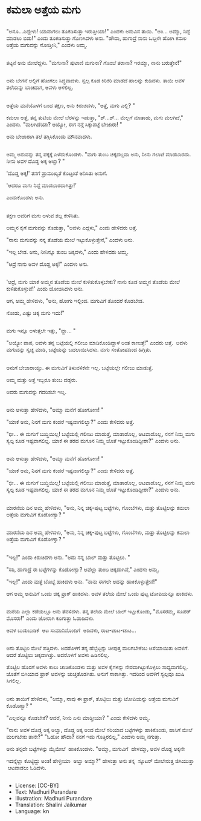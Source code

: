 # ಕಮಲಾ ಅತ್ತೆಯ ಮಗು

##
"ಅನೂ...ಎದ್ದೇಳು! ಯಾವಾಗಲು ತೂಕಡಿಸುತ್ತಾ ಇರುತ್ತೀಯಾ!" ಎಂದಳು ಅನುವಿನ ತಾಯಿ. "ಅಂ... ಅಮ್ಮಾ, ನಿದ್ದೆ ಮಾಡಲು ಬಿಡು!" ಎಂದು ತೂಕಡಿಸುತ್ತಾ ಗೊಣಗಿದಳು ಅನು. "ಹೌದಾ, ಹಾಗಾದ್ರೆ ನಾನು ಒಬ್ಬಳೇ ಹೋಗಿ ಕಮಲ ಅತ್ತೆಯ ಮಗುವನ್ನು ನೋಡ್ತೀನಿ," ಎಂದಳು ಅಮ್ಮ.

##
ತಟ್ಟನೆ ಅನು ಮೇಲೆದ್ದಳು. "ಮಗುನಾ? ಪುಟಾಣಿ ಮಗುನಾ? ಗೊಂಬೆ ತರಾನಾ? ಇರಮ್ಮಾ, ನಾನು ಬರುತ್ತೇನೆ!"

##
ಅನು ಬೇಗನೆ ಅಲ್ಲಿಗೆ ಹೋಗಲು ಸಿದ್ಧವಾದಳು. ಸ್ವಲ್ಪ ಕೂಡ ಕಿರಿಕಿರಿ ಮಾಡದೆ ಹಾಲನ್ನು ಕುಡಿದಳು. ತಾಯಿ ಅವಳ ತಲೆಯನ್ನು ಬಾಚಿದಾಗ, ಅವಳು ಅಳಲಿಲ್ಲ.

##
ಅತ್ತೆಯ ಮನೆಯೊಳಗೆ ಬಂದ ತಕ್ಷಣ, ಅನು ಕಿರುಚಿದಳು, "ಅತ್ತೆ, ಮಗು ಎಲ್ಲಿ? "

ಕಮಲಾ ಅತ್ತೆ, ತನ್ನ ತುಟಿಯ ಮೇಲೆ ಬೆರಳನ್ನು ಇಡುತ್ತಾ, "ಶ್...ಶ್... ಮೆಲ್ಲಗೆ ಮಾತಾಡು, ಮಗು ಮಲಗಿದೆ," ಎಂದಳು. "ಮಲಗಿದೆಯಾ? ಅಯ್ಯೋ, ಈಗ ನನ್ಗೆ ಸಿಕ್ಕಾಪಟ್ಟೆ ಬೇಜಾರು! "

ಅನು ಬೇಜಾರಾಗಿ ತಲೆ ತಗ್ಗಿಸಿಕೊಂಡು ಮೌನವಾದಳು. 

##
ಅಮ್ಮ ಅನುವನ್ನು ತನ್ನ ಪಕ್ಕಕ್ಕೆ ಎಳೆದುಕೊಂಡಳು. "ಮಗು ತುಂಬ ಚಿಕ್ಕದಲ್ಲವಾ ಅನು, ನೀನು ಗಲಾಟೆ ಮಾಡಬಾರದು. ನೀನು ಅವಳ ದೊಡ್ಡ ಅಕ್ಕ ಅಲ್ವಾ? "

'ದೊಡ್ಡ ಅಕ್ಕ!' ತನಗೆ ಪ್ರಾಮುಖ್ಯತೆ ಕೊಟ್ಟಂತೆ ಅನಿಸಿತು ಅನುಗೆ. 

'ಆದರೂ ಮಗು ನಿದ್ದೆ ಮಾಡಬಾರದಾಗಿತ್ತು!’ 

ಎಂದುಕೊಂಡಳು ಅನು. 

##
ತಕ್ಷಣ ಅವರಿಗೆ ಮಗು ಅಳುವ ಶಬ್ದ ಕೇಳಿಸಿತು. 

ಅಮ್ಮನ ಕೈಗೆ ಮಗುವನ್ನು ಕೊಡುತ್ತಾ, "ಅವಳು ಎದ್ದಳು," ಎಂದು ಹೇಳಿದರು ಅತ್ತೆ. 

"ನಾನು ಮಗುವನ್ನು ನನ್ನ ತೊಡೆಯ ಮೇಲೆ ಇಟ್ಟುಕೊಳ್ಳುತ್ತೇನೆ," ಎಂದಳು ಅನು. 

"ಇಲ್ಲ ಬೇಡ. ಅನು, ನೀನಿನ್ನೂ ತುಂಬ ಚಿಕ್ಕವಳು," ಎಂದು ಹೇಳಿದರು ಅಮ್ಮ. 

"ಆದ್ರೆ ನಾನು ಅವಳ ದೊಡ್ಡ ಅಕ್ಕ!" ಎಂದಳು ಅನು. 

##
'ಆದ್ರೆ, ಮಗು ಯಾಕೆ ಅಮ್ಮನ ತೊಡೆಯ ಮೇಲೆ ಕುಳಿತುಕೊಳ್ಳಬೇಕು? ನಾನು ಕೂಡ ಅಮ್ಮನ ತೊಡೆಯ ಮೇಲೆ ಕುಳಿತುಕೊಳ್ಳುವೆ!' ಎಂದು ಯೋಚಿಸಿದಳು ಅನು. 

ಆಗ, ಅಮ್ಮ ಹೇಳಿದಳು, "ಅನು, ಹೋಗು ಇಲ್ಲಿಂದ. ಮಗುವಿಗೆ ತೊಂದರೆ ಕೊಡಬೇಡ. 

ನೋಡು, ಎಷ್ಟು ಚಿಕ್ಕ ಮಗು ಇದು!" 

##
ಮಗು ಇನ್ನೂ ಅಳುತ್ತಲೇ ಇತ್ತು, "ವ್ಹಾ... "

"ಅಯ್ಯೋ ಪಾಪ, ಅವಳು ತನ್ನ ಬಟ್ಟೆಯಲ್ಲಿ ಗಲೀಜು ಮಾಡಿಕೊಂಡಿದ್ದಾಳೆ ಅಂತ ಕಾಣುತ್ತೆ!" ಎಂದರು ಅತ್ತೆ.  ಅವಳು ಮಗುವನ್ನು ಸ್ವಚ್ಛ ಮಾಡಿ, ಬಟ್ಟೆಯನ್ನು ಬದಲಾಯಿಸಿದಳು. ಮಗು ಸಂತೋಷದಿಂದ ಹಿಗ್ಗಿತು. 

##
ಅನುಗೆ ಬೇಜಾರಾಯ್ತು. ಈ ಮಗುವಿಗೆ ತಿಳುವಳಿಕೆನೇ ಇಲ್ಲ. ಬಟ್ಟೆಯಲ್ಲೇ ಗಲೀಜು ಮಾಡುತ್ತೆ. 

ಅಮ್ಮ ಮತ್ತು ಅತ್ತೆ ಇಬ್ಬರೂ ತುಂಬ ದಡ್ಡರು. 

ಅವರು ಮಗುವನ್ನು ಗದರಿಸಲೇ ಇಲ್ಲ. 

##
ಅನು ಅಳುತ್ತಾ ಹೇಳಿದಳು, "ಅಮ್ಮಾ ಮನೆಗೆ ಹೋಗೋಣ! "

"ಯಾಕೆ ಅನು, ನಿನಗೆ ಮಗು ಕಂಡರೆ ಇಷ್ಟವಾಗಲಿಲ್ವಾ?" ಎಂದು ಕೇಳಿದರು ಅತ್ತೆ. 

"ಛೀ... ಈ ಮಗುಗೆ ಬುದ್ಧಿಯಿಲ್ಲ! ಬಟ್ಟೆಯಲ್ಲಿ ಗಲೀಜು ಮಾಡುತ್ತೆ, ಮಾತಾಡೊಲ್ಲ, ಆಟವಾಡೊಲ್ಲ, ನನಗೆ ನಿಮ್ಮ ಮಗು ಸ್ವಲ್ಪ ಕೂಡ ಇಷ್ಟವಾಗಲಿಲ್ಲ. ಯಾಕೆ ಈ ತರಹ ಮಗೂನ ನಿಮ್ಮ ಜೊತೆ ಇಟ್ಟುಕೊಂಡಿದ್ದೀರಾ?" ಎಂದಳು ಅನು. 

##
ಅನು ಅಳುತ್ತಾ ಹೇಳಿದಳು, "ಅಮ್ಮಾ ಮನೆಗೆ ಹೋಗೋಣ! "

"ಯಾಕೆ ಅನು, ನಿನಗೆ ಮಗು ಕಂಡರೆ ಇಷ್ಟವಾಗಲಿಲ್ವಾ?" ಎಂದು ಕೇಳಿದರು ಅತ್ತೆ. 

"ಛೀ... ಈ ಮಗುಗೆ ಬುದ್ಧಿಯಿಲ್ಲ! ಬಟ್ಟೆಯಲ್ಲಿ ಗಲೀಜು ಮಾಡುತ್ತೆ, ಮಾತಾಡೊಲ್ಲ, ಆಟವಾಡೊಲ್ಲ, ನನಗೆ ನಿಮ್ಮ ಮಗು ಸ್ವಲ್ಪ ಕೂಡ ಇಷ್ಟವಾಗಲಿಲ್ಲ. ಯಾಕೆ ಈ ತರಹ ಮಗೂನ ನಿಮ್ಮ ಜೊತೆ ಇಟ್ಟುಕೊಂಡಿದ್ದೀರಾ?" ಎಂದಳು ಅನು. 

##
ಮಾರನೆಯ ದಿನ ಅಮ್ಮ ಹೇಳಿದಳು, "ಅನು, ನಿನ್ನ ಚಿಕ್ಕ-ಪುಟ್ಟ ಬಟ್ಟೆಗಳು, ಗೊಂಬೆಗಳು, ಮತ್ತು ತೊಟ್ಟಿಲನ್ನು ಕಮಲಾ ಅತ್ತೆಯ ಮಗುವಿಗೆ ಕೊಡೋಣ್ವಾ? "

##
ಮಾರನೆಯ ದಿನ ಅಮ್ಮ ಹೇಳಿದಳು, "ಅನು, ನಿನ್ನ ಚಿಕ್ಕ-ಪುಟ್ಟ ಬಟ್ಟೆಗಳು, ಗೊಂಬೆಗಳು, ಮತ್ತು ತೊಟ್ಟಿಲನ್ನು ಕಮಲಾ ಅತ್ತೆಯ ಮಗುವಿಗೆ ಕೊಡೋಣ್ವಾ? "

##
"ಇಲ್ಲ!" ಎಂದು ಕಿರುಚಿದಳು ಅನು. "ಅದು ನನ್ನ ಬಾಲ್ ಮತ್ತು ತೊಟ್ಟಿಲು. "

"ಸರಿ, ಹಾಗಾದ್ರೆ ಈ ಬಟ್ಟೆಗಳನ್ನು ಕೊಡೋಣ್ವಾ? ಅವೆಲ್ಲಾ ತುಂಬ ಚಿಕ್ಕದಾಗಿವೆ," ಎಂದಳು ಅಮ್ಮ. 

"ಇಲ್ಲ!" ಎಂದು ಮತ್ತೆ ಬೊಬ್ಬೆ ಹಾಕಿದಳು ಅನು. "ನಾನು ಈಗಲೇ ಅದನ್ನು ಹಾಕಿಕೊಳ್ಳುತ್ತೇನೆ!" 

ಆಗ ಅಮ್ಮ ಅನುವಿಗೆ ಒಂದು ಚಿಕ್ಕ ಫ್ರಾಕ್ ಹಾಕಿದಳು. ಅವಳ ತಲೆಯ ಮೇಲೆ ಒಂದು ಪುಟ್ಟ ಟೋಪಿಯನ್ನೂ ಹಾಕಿದಳು. 

##
ಮನೆಯ ಎಲ್ಲಾ ಕಡೆಯಲ್ಲೂ ಅನು ತೆವಳಿದಳು. ತನ್ನ ತಲೆಯ ಮೇಲೆ ಬಾಲ್ ಇಟ್ಟುಕೊಂಡು, "ಮೊಸರಮ್ಮ, ಸೂಪರ್ ಮೊಸರು!" ಎಂದು ಜೋರಾಗಿ ಕೂಗುತ್ತಾ ಓಡಾಡಿದಳು. 

ಅವಳ ಬುಡುಬುಡಿಕೆ  ಆಟ ಸಾಮಾನಿನೊಂದಿಗೆ  ಆಡಿದಳು, ರಾಟ-ಟಾಟ-ಟಾಟ... 

##
ಅನು ತೊಟ್ಟಿಲ ಮೇಲೆ ಹತ್ತಿದಳು. ಅದರೊಳಗೆ ತನ್ನ ಹೆಬ್ಬೆಟ್ಟನ್ನು ಚೀಪುತ್ತ ಮಲಗಬೇಕೆಂಬ ಆಸೆಯಾಯಿತು ಅವಳಿಗೆ. ಆದರೆ ತೊಟ್ಟಿಲು ಚಿಕ್ಕದಾಗಿತ್ತು. ಅದರೊಳಗೆ ಅವಳು ಹಿಡಿಸಲಿಲ್ಲ. 

ತೊಟ್ಟಿಲ ಹೊರಗೆ ಅವಳು ಕಾಲು ಚಾಚಿಕೊಂಡಳು ಮತ್ತು ಅವಳ ಕೈಗಳನ್ನು ನೇರವಾಗಿಟ್ಟುಕೊಳ್ಳಲು ಸಾಧ್ಯವಾಗಲಿಲ್ಲ. ಜೊತೆಗೆ ಬಿಗಿಯಾದ ಫ್ರಾಕ್ ಅವಳನ್ನು ಚುಚ್ಚತೊಡಗಿತು. ಅನುಗೆ ಸಾಕಾಗಿತ್ತು. ಇದರಿಂದ ಅವಳಿಗೆ ಸ್ವಲ್ಪವೂ ಖುಷಿ ಸಿಗಲಿಲ್ಲ. 

##
ಅನು ತಾಯಿಗೆ ಹೇಳಿದಳು, "ಅಮ್ಮಾ, ನಾವು ಈ ಫ್ರಾಕ್, ತೊಟ್ಟಿಲು ಮತ್ತು ಟೋಪಿಯನ್ನು ಅತ್ತೆಯ ಮಗುವಿಗೆ ಕೊಡೊಣ್ವಾ? "

"ಎಲ್ಲವನ್ನೂ ಕೊಡಬೇಕೆ? ಆದರೆ, ನೀನು ಏನು ಮಾಡ್ತೀಯಾ? " ಎಂದು ಕೇಳಿದಳು ಅಮ್ಮ.

"ನಾನು ಅವಳ ದೊಡ್ಡ ಅಕ್ಕ ಅಲ್ವಾ, ದೊಡ್ಡ ಅಕ್ಕ ಅಂದ ಮೇಲೆ ಸರಿಯಾದ ಬಟ್ಟೆಗಳನ್ನು ಹಾಕಿಕೊಂಡು, ಹಾಸಿಗೆ ಮೇಲೆ ಮಲಗಬೇಕು ತಾನೇ?" "ಓಹೋ ಹೌದಾ? ನನಗೆ ಇದು ಗೊತ್ತಿರಲಿಲ್ಲ," ಎಂದಳು ಅಮ್ಮ ನಗುತ್ತಾ. 

ಅನು ತನ್ನದೇ ಬಟ್ಟೆಗಳನ್ನು ಮೈಮೇಲೆ  ಹಾಕಿಕೊಂಡಳು. "ಅಮ್ಮಾ, ಮಗುವಿಗೆ  ಹೇಳಮ್ಮಾ, ಅವಳ ದೊಡ್ಡ ಅಕ್ಕನೇ  

ಇದನ್ನೆಲ್ಲಾ ಕೊಟ್ಟಿದ್ದು ಅಂತ! ಹೇಳ್ತೀಯಾ  ಅಲ್ವಾ ಅಮ್ಮಾ?" ಹೇಳುತ್ತಾ ಅನು ತನ್ನ  ಸ್ಕೂಟರ್ ಮೇಲೇರುತ್ತ ಜಿಗಿಯುತ್ತಾ  ಆಟವಾಡಲು ಓಡಿದಳು. 

##
* License: [CC-BY]
* Text: Madhuri Purandare
* Illustration: Madhuri Purandare
* Translation: Shalini Jaikumar
* Language: kn
